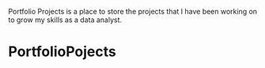 
Portfolio Projects is a place to store the projects that I have been working on to grow my skills as a data analyst. 


# PortfolioPojects
